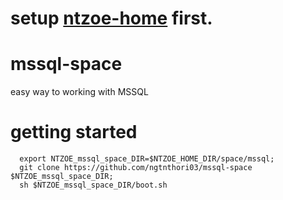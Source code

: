 
# setup [ntzoe-home](http://github.com/ngtnthori03/ntzoe-home) first.

# mssql-space
easy way to working with MSSQL

# getting started

```shell
  export NTZOE_mssql_space_DIR=$NTZOE_HOME_DIR/space/mssql;
  git clone https://github.com/ngtnthori03/mssql-space $NTZOE_mssql_space_DIR;
  sh $NTZOE_mssql_space_DIR/boot.sh
```
